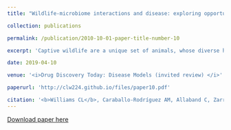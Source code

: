 ```yaml
---
title: "Wildlife-microbiome interactions and disease: exploring opportunities for disease mitigation across ecological scales"

collection: publications

permalink: /publication/2010-10-01-paper-title-number-10

excerpt: 'Captive wildlife are a unique set of animals, whose diverse host–microbe symbioses are underexplored. Compared to their wild counterparts they are particularly susceptible to a variety of diseases, many of which have explicit or purported links to the microbiome. In this perspective, we will examine how the microbiome influences gastrointestinal disorders, metabolic dysregulation, reproduction, and disease susceptibility in captive wildlife. Investigation of wildlife, and specifically captive wildlife, affords a unique opportunity to gain understanding of the broad diversity of the associated microbiota and learn from nature’s molecular and microbial responses to disease. Studies like these could lead to the discovery of new interventions, ranging from dietary changes to the use of microbes or their natural products as treatment. Intervention strategies can lead to the discovery of medically relevant small molecules and the development of a novel platform for N-of-1 targeted medical investigations.'

date: 2019-04-10

venue: '<i>Drug Discovery Today: Disease Models (invited review) </i>'

paperurl: 'http://clw224.github.io/files/paper10.pdf'

citation: '<b>Williams CL</b>, Caraballo-Rodríguez AM, Allaband C, Zarrinpar A, Knight R, Gauglitz JM (2019). Wildlife-microbiome interactions and disease: exploring opportunities for disease mitigation across ecological scales, Drug Discovery Today: Disease Models, 28: 105-115.'
---
```


[Download paper here](http://clw224.github.io/files/paper10.pdf)
